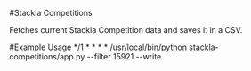 #Stackla Competitions

Fetches current Stackla Competition data and saves it in a CSV.

#Example Usage
*/1 * * * * /usr/local/bin/python stackla-competitions/app.py --filter 15921 --write